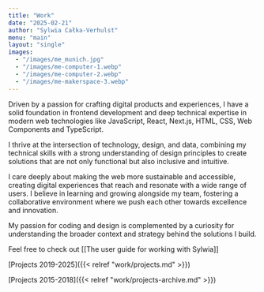 ```yaml
---
title: "Work"
date: "2025-02-21"
author: "Sylwia Całka-Verhulst"
menu: "main"
layout: "single"
images:
  - "/images/me_munich.jpg"
  - "/images/me-computer-1.webp"
  - "/images/me-computer-2.webp"
  - "/images/me-makerspace-3.webp"
---
```


Driven by a passion for crafting digital products and experiences, I have a solid foundation in frontend development and deep technical expertise in modern web technologies like JavaScript, React, Next.js, HTML, CSS, Web Components and TypeScript.

I thrive at the intersection of technology, design, and data, combining my technical skills with a strong understanding of design principles to create solutions that are not only functional but also inclusive and intuitive.

I care deeply about making the web more sustainable and accessible, creating digital experiences that reach and resonate with a wide range of users. I believe in learning and growing alongside my team, fostering a collaborative environment where we push each other towards excellence and innovation.

My passion for coding and design is complemented by a curiosity for understanding the broader context and strategy behind the solutions I build.

Feel free to check out [[The user guide for working with Sylwia]]

[Projects 2019-2025]({{< relref "work/projects.md" >}})

[Projects 2015-2018]({{< relref "work/projects-archive.md" >}})